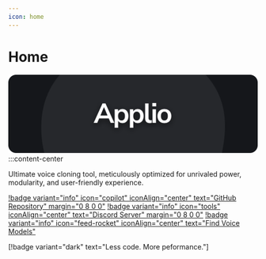 ```yaml
---
icon: home
---
```


# Home

![](assets/Applio_Banner.png)
:::content-center

Ultimate voice cloning tool, meticulously optimized for unrivaled power, modularity, and user-friendly experience.

[!badge variant="info" icon="copilot" iconAlign="center" text="GitHub Repository" margin="0 8 0 0"](https://github.com/IAHispano/Applio)
[!badge variant="info" icon="tools" iconAlign="center" text="Discord Server" margin="0 8 0 0"](https://discord.com/invite/iahispano)
[!badge variant="info" icon="feed-rocket" iconAlign="center" text="Find Voice Models"](/voice-models)

[!badge variant="dark" text="Less code. More peformance."]

